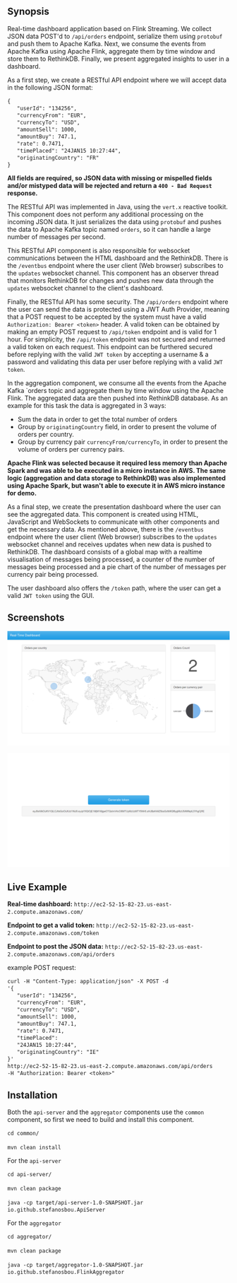 ## Synopsis

Real-time dashboard application based on Flink Streaming. We collect JSON data POST'd to `/api/orders` endpoint, serialize them using `protobuf` and push them to Apache Kafka. Next, we consume the events from Apache Kafka using Apache Flink, aggregate them by time window and store them to RethinkDB. Finally, we present aggregated insights to user in a dashboard.

As a first step, we create a RESTful API endpoint where we will accept data in the following JSON format:
```
{ 
   "userId": "134256", 
   "currencyFrom": "EUR", 
   "currencyTo": "USD", 
   "amountSell": 1000, 
   "amountBuy": 747.1, 
   "rate": 0.7471, 
   "timePlaced": "24­JAN­15 10:27:44", 
   "originatingCountry": "FR" 
}
```

**All fields are required, so JSON data with missing or mispelled fields and/or mistyped data will be rejected and return a `400 - Bad Request` response.**

The RESTful API was implemented in Java, using the `vert.x` reactive toolkit. This component does not perform any additional processing on the incoming JSON data. It just serializes the data using `protobuf` and pushes the data to Apache Kafka topic named `orders`, so it can handle a large number of messages per second.

This RESTful API component is also responsible for websocket communications between the HTML dashboard and the RethinkDB. There is the `/eventbus` endpoint where the user client (Web browser) subscribes to the `updates` websocket channel. This component has an observer thread that monitors RethinkDB for changes and pushes new data through the `updates` websocket channel to the client's dashboard.

Finally, the RESTful API has some security. The `/api/orders` endpoint where the user can send the data is protected using a JWT Auth Provider, meaning that a POST request to be accepted by the system must have a valid `Authorization: Bearer <token>` header. A valid token can be obtained by making an empty POST request to `/api/token` endpoint and is valid for 1 hour. For simplicity, the `/api/token` endpoint was not secured and returned a valid token on each request. This endpoint can be furthered secured before replying with the valid `JWT token` by accepting a username & a password and validating this data per user before replying with a valid `JWT token`.  

In the aggregation component, we consume all the events from the Apache Kafka `orders topic and aggregate them by time window using the Apache Flink. The aggregated data are then pushed into RethinkDB database. As an example for this task the data is aggregated in 3 ways:
* Sum the data in order to get the total number of orders
* Group by `originatingCountry` field, in order to present the volume of orders per country.
* Group by currency pair `currencyFrom/currencyTo`, in order to present the volume of orders per currency pairs.

**Apache Flink was selected because it required less memory than Apache Spark and was able to be executed in a micro instance in AWS. The same logic (aggregation and data storage to RethinkDB) was also implemented using Apache Spark, but wasn't able to execute it in AWS micro instance for demo.**

As a final step, we create the presentation dashboard where the user can see the aggregated data. This component is created using HTML, JavaScript and WebSockets to communicate with other components and get the necessary data. As mentioned above, there is the `/eventbus` endpoint where the user client (Web browser) subscribes to the `updates` websocket channel and receives updates when new data is pushed to RethinkDB. The dashboard consists of a global map with a realtime visualisation of messages being processed, a counter of the number of messages being processed and a pie chart of the number of messages per currency pair being processed.

The user dashboard also offers the `/token` path, where the user can get a valid `JWT token` using the GUI.

## Screenshots

![Screenshot](https://github.com/stefanosbou/dashboard-with-flink-streaming/raw/master/screenshot.png)

![Screenshot](https://github.com/stefanosbou/dashboard-with-flink-streaming/raw/master/generate-token.png)

## Live Example

**Real-time dashboard:**
`http://ec2-52-15-82-23.us-east-2.compute.amazonaws.com/`

**Endpoint to get a valid token:**
`http://ec2-52-15-82-23.us-east-2.compute.amazonaws.com/token`

**Endpoint to post the JSON data:**
`http://ec2-52-15-82-23.us-east-2.compute.amazonaws.com/api/orders`

example POST request:
```
curl -H "Content-Type: application/json" -X POST -d 
'{ 
   "userId": "134256", 
   "currencyFrom": "EUR", 
   "currencyTo": "USD", 
   "amountSell": 1000, 
   "amountBuy": 747.1, 
   "rate": 0.7471, 
   "timePlaced": 
   "24­JAN­15 10:27:44", 
   "originatingCountry": "IE" 
}'  
http://ec2-52-15-82-23.us-east-2.compute.amazonaws.com/api/orders 
-H "Authorization: Bearer <token>"
```

## Installation

Both the `api-server` and the `aggregator` components use the `common` component, so first we need to build and install this component.

```console
cd common/

mvn clean install
```

For the `api-server`
```console
cd api-server/

mvn clean package

java -cp target/api-server-1.0-SNAPSHOT.jar io.github.stefanosbou.ApiServer
```

For the `aggregator`
```console
cd aggregator/

mvn clean package

java -cp target/aggregator-1.0-SNAPSHOT.jar io.github.stefanosbou.FlinkAggregator
```

